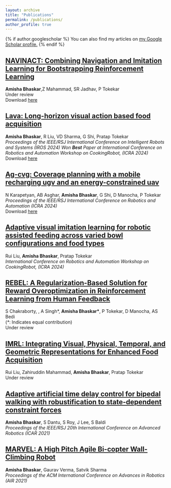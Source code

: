 ```yaml
---
layout: archive
title: "Publications"
permalink: /publications/
author_profile: true
---
```


{% if author.googlescholar %}
  You can also find my articles on <u><a href="{{author.googlescholar}}">my Google Scholar profile</a>.</u>
{% endif %}


## **[NAVINACT: Combining Navigation and Imitation Learning for Bootstrapping Reinforcement Learning](https://raaslab.org/projects/NAVINACT/)**<br/>
<b>Amisha Bhaskar</b>,Z Mahammad, SR Jadhav, P Tokekar<br/>
Under review
<br/>
Download [here](https://arxiv.org/pdf/2408.04054.pdf)

## **[Lava: Long-horizon visual action based food acquisition](https://raaslab.org/projects/RoboSpoon/)**<br/>
<b>Amisha Bhaskar</b>, R Liu, VD Sharma, G Shi, Pratap Tokekar<br/>
<i>Proceedings of the IEEE/RSJ International Conference on Intelligent Robots and Systems (IROS 2024)</i>
<i>Won <b>Best</b> Paper at International Conference on Robotics and Automation Workshop on CookingRobot, (ICRA 2024)</i>
<br/>
Download [here](https://arxiv.org/pdf/2403.12876.pdf)


## **[Ag-cvg: Coverage planning with a mobile recharging ugv and an energy-constrained uav](https://arxiv.org/pdf/2310.07621)**<br/>
N Karapetyan, AB Asghar, <b>Amisha Bhaskar</b>, G Shi, D Manocha, P Tokekar<br/>
<i>Proceedings of the IEEE/RSJ International Conference on Robotics and Automation (ICRA 2024)</i>
<br/>
Download [here](https://arxiv.org/pdf/2310.07621.pdf)



## **[Adaptive visual imitation learning for robotic assisted feeding across varied bowl configurations and food types](https://arxiv.org/abs/2403.12891)**<br/>
Rui Liu, <b>Amisha Bhaskar</b>, Pratap Tokekar<br/>
<i>International Conference on Robotics and Automation Workshop on CookingRobot, (ICRA 2024)</i>
<br/>

## **[REBEL: A Regularization-Based Solution for Reward Overoptimization in Reinforcement Learning from Human Feedback](hhttps://arxiv.org/pdf/2312.14436)**<br/>
S Chakraborty, , A Singh*, <b>Amisha Bhaskar*</b>, P Tokekar, D Manocha, AS Bedi<br/>
(<i>*</i>: Indicates equal contribution)<br/>
Under review
<br/>


## **[IMRL: Integrating Visual, Physical, Temporal, and Geometric Representations for Enhanced Food Acquisition](https://arxiv.org/pdf/2409.12092)**<br/>
Rui Liu, Zahiruddin Mahammad, <b>Amisha Bhaskar</b>, Pratap Tokekar<br/>
Under review
<br/>


## **[Adaptive artificial time delay control for bipedal walking with robustification to state-dependent constraint forces](https://ieeexplore.ieee.org/abstract/document/9659482)**<br/>
<b>Amisha Bhaskar</b>, S Dantu, S Roy, J Lee, S Baldi<br/>
<i>Proceedings of the IEEE/RSJ 20th International Conference on Advanced Robotics (ICAR 2021)</i>
<br/>

## **[MARVEL: A High Pitch Agile Bi-copter Wall-Climbing Robot](https://dl.acm.org/doi/abs/10.1145/3478586.3478627)**<br/>
<b>Amisha Bhaskar</b>, Gaurav Verma, Satvik Sharma<br/>
<i>Proceedings of the ACM International Conference on Advances in Robotics (AIR 2021)</i>
<br/>


